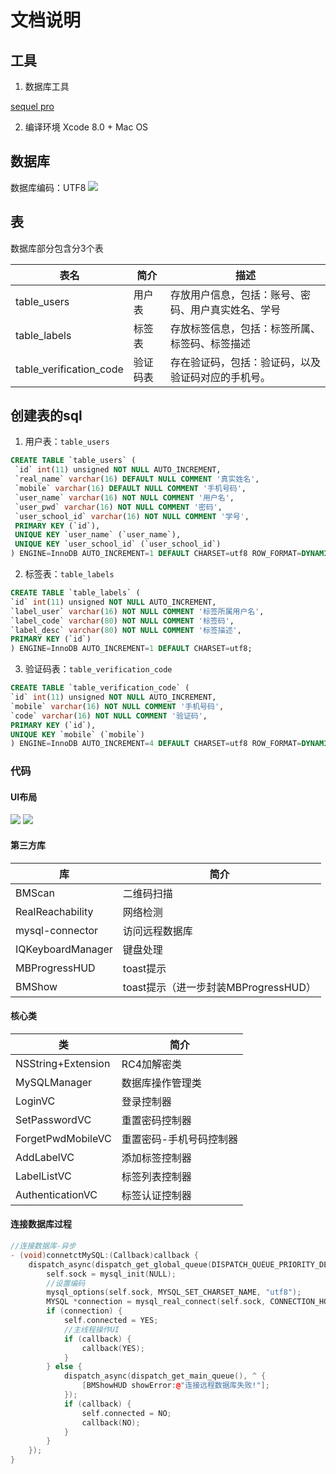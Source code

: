 # 文档说明

## 工具

1. 数据库工具

  [sequel pro](http://www.sequelpro.com/)

2. 编译环境 Xcode 8.0 + Mac OS

## 数据库

数据库编码：UTF8
 ![](http://ozhqm0ga1.bkt.clouddn.com/526b96d9e105fbd425c7547338b29986.png)

## 表

数据库部分包含分3个表

表名                      | 简介   | 描述
----------------------- | ---- | -------------------------
table_users             | 用户表  | 存放用户信息，包括：账号、密码、用户真实姓名、学号
table_labels            | 标签表  | 存放标签信息，包括：标签所属、标签码、标签描述
table_verification_code | 验证码表 | 存在验证码，包括：验证码，以及验证码对应的手机号。

## 创建表的sql

1. 用户表：`table_users`

  ```sql
  CREATE TABLE `table_users` (
   `id` int(11) unsigned NOT NULL AUTO_INCREMENT,
   `real_name` varchar(16) DEFAULT NULL COMMENT '真实姓名',
   `mobile` varchar(16) DEFAULT NULL COMMENT '手机号码',
   `user_name` varchar(16) NOT NULL COMMENT '用户名',
   `user_pwd` varchar(16) NOT NULL COMMENT '密码',
   `user_school_id` varchar(16) NOT NULL COMMENT '学号',
   PRIMARY KEY (`id`),
   UNIQUE KEY `user_name` (`user_name`),
   UNIQUE KEY `user_school_id` (`user_school_id`)
  ) ENGINE=InnoDB AUTO_INCREMENT=1 DEFAULT CHARSET=utf8 ROW_FORMAT=DYNAMIC;
  ```

2. 标签表：`table_labels`

  ```sql
  CREATE TABLE `table_labels` (
  `id` int(11) unsigned NOT NULL AUTO_INCREMENT,
  `label_user` varchar(16) NOT NULL COMMENT '标签所属用户名',
  `label_code` varchar(80) NOT NULL COMMENT '标签码',
  `label_desc` varchar(80) NOT NULL COMMENT '标签描述',
  PRIMARY KEY (`id`)
  ) ENGINE=InnoDB AUTO_INCREMENT=1 DEFAULT CHARSET=utf8;
  ```

3. 验证码表：`table_verification_code`

  ```sql
  CREATE TABLE `table_verification_code` (
  `id` int(11) unsigned NOT NULL AUTO_INCREMENT,
  `mobile` varchar(16) NOT NULL COMMENT '手机号码',
  `code` varchar(16) NOT NULL COMMENT '验证码',
  PRIMARY KEY (`id`),
  UNIQUE KEY `mobile` (`mobile`)
  ) ENGINE=InnoDB AUTO_INCREMENT=4 DEFAULT CHARSET=utf8 ROW_FORMAT=DYNAMIC;
  ```

### 代码

#### UI布局

![](http://ozhqm0ga1.bkt.clouddn.com/a4bdcee1acd0414f85d204d8908420be.png) ![](http://ozhqm0ga1.bkt.clouddn.com/adc73baa48de819e99fed90105c515cb.png)

#### 第三方库

库                 | 简介
----------------- | -------------
BMScan            | 二维码扫描
RealReachability  | 网络检测
mysql-connector   | 访问远程数据库
IQKeyboardManager | 键盘处理
MBProgressHUD     | toast提示
BMShow            | toast提示（进一步封装MBProgressHUD）


#### 核心类

类                 | 简介
----------------- | -------------
NSString+Extension | RC4加解密类
MySQLManager       | 数据库操作管理类
LoginVC            | 登录控制器
SetPasswordVC  | 重置密码控制器
ForgetPwdMobileVC   | 重置密码-手机号码控制器
AddLabelVC | 添加标签控制器
LabelListVC     | 标签列表控制器
AuthenticationVC            | 标签认证控制器


#### 连接数据库过程

```c++
//连接数据库-异步
- (void)connetctMySQL:(Callback)callback {
    dispatch_async(dispatch_get_global_queue(DISPATCH_QUEUE_PRIORITY_DEFAULT, 0), ^{
        self.sock = mysql_init(NULL);
        //设置编码
        mysql_options(self.sock, MYSQL_SET_CHARSET_NAME, "utf8");
        MYSQL *connection = mysql_real_connect(self.sock, CONNECTION_HOST, CONNECTION_USER, CONNECTION_PASS, CONNECTION_DB, 3306, NULL, 0);
        if (connection) {
            self.connected = YES;
            //主线程操作UI
            if (callback) {
                callback(YES);
            }
        } else {
            dispatch_async(dispatch_get_main_queue(), ^ {
                [BMShowHUD showError:@"连接远程数据库失败!"];
            });
            if (callback) {
                self.connected = NO;
                callback(NO);
            }
        }
    });
}
```
